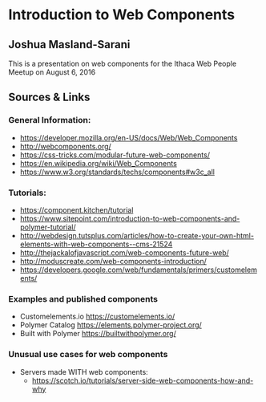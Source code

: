 # Introduction to Web Components
## Joshua Masland-Sarani

This is a presentation on web components for the Ithaca Web People Meetup on August 6, 2016

## Sources & Links

### General Information:
- https://developer.mozilla.org/en-US/docs/Web/Web_Components
- http://webcomponents.org/
- https://css-tricks.com/modular-future-web-components/
- https://en.wikipedia.org/wiki/Web_Components
- https://www.w3.org/standards/techs/components#w3c_all

### Tutorials:
- https://component.kitchen/tutorial
- https://www.sitepoint.com/introduction-to-web-components-and-polymer-tutorial/
- http://webdesign.tutsplus.com/articles/how-to-create-your-own-html-elements-with-web-components--cms-21524
- http://thejackalofjavascript.com/web-components-future-web/
- http://moduscreate.com/web-components-introduction/
- https://developers.google.com/web/fundamentals/primers/customelements/

### Examples and published components
- Customelements.io https://customelements.io/
- Polymer Catalog https://elements.polymer-project.org/
- Built with Polymer https://builtwithpolymer.org/

### Unusual use cases for web components
- Servers made WITH web components:
  - https://scotch.io/tutorials/server-side-web-components-how-and-why
